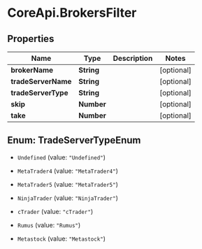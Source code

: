 # CoreApi.BrokersFilter

## Properties
Name | Type | Description | Notes
------------ | ------------- | ------------- | -------------
**brokerName** | **String** |  | [optional] 
**tradeServerName** | **String** |  | [optional] 
**tradeServerType** | **String** |  | [optional] 
**skip** | **Number** |  | [optional] 
**take** | **Number** |  | [optional] 


<a name="TradeServerTypeEnum"></a>
## Enum: TradeServerTypeEnum


* `Undefined` (value: `"Undefined"`)

* `MetaTrader4` (value: `"MetaTrader4"`)

* `MetaTrader5` (value: `"MetaTrader5"`)

* `NinjaTrader` (value: `"NinjaTrader"`)

* `cTrader` (value: `"cTrader"`)

* `Rumus` (value: `"Rumus"`)

* `Metastock` (value: `"Metastock"`)




